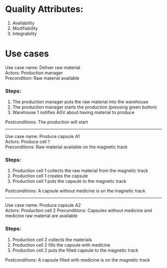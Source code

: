 # Quality Attributes:
1. Availability
1. Modifiability
1. Integrability

# Use cases
Use case name: Deliver raw material  
Actors: Production manager  
Precondition: Raw material available  

### Steps:
1. The production manager puts the raw material into the warehouse
1. The production manager starts the production (pressing green button)
1. Warehouse 1 notifies AGV about having material to produce

Postconditions: The production will start

---

Use case name: Produce capsule A1  
Actors: Produce cell 1  
Preconditions: Raw material available on the magnetic track  

### Steps:
1. Production cell 1 collects the raw material from the magnetic track
1. Production cell 1 creates the capsule
1. Production cell 1 puts the capsule to the magnetic track

Postconditions: A capsule without medicine is on the magnetic track

---

Use case name: Produce capsule A2  
Actors: Production cell 2
Preconditions: Capsules without medicine and medicine raw material are available

### Steps:
1. Production cell 2 collects the materials
1. Production cell 2 fills the capsule with medicine
1. Production cell 2 puts the filled capsule to the magnetic track

Postconditions: A capsule filled with medicine is on the magnetic track